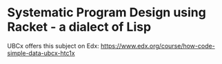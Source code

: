 Systematic Program Design
using Racket - a dialect of Lisp
================================
UBCx offers this subject on Edx:
https://www.edx.org/course/how-code-simple-data-ubcx-htc1x
